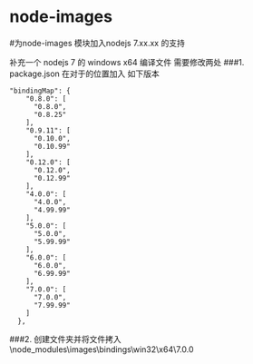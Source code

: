 # node-images

#为node-images 模块加入nodejs 7.xx.xx 的支持

补充一个 nodejs 7 的 windows x64 编译文件
需要修改两处
###1. package.json
在对于的位置加入 如下版本
```
"bindingMap": {
    "0.8.0": [
      "0.8.0",
      "0.8.25"
    ],
    "0.9.11": [
      "0.10.0",
      "0.10.99"
    ],
    "0.12.0": [
      "0.12.0",
      "0.12.99"
    ],
    "4.0.0": [
      "4.0.0",
      "4.99.99"
    ],
    "5.0.0": [
      "5.0.0",
      "5.99.99"
    ],
    "6.0.0": [
      "6.0.0",
      "6.99.99"
    ],
	"7.0.0": [
      "7.0.0",
      "7.99.99"
    ]
  },
```
###2. 创建文件夹并将文件拷入  \node_modules\images\bindings\win32\x64\7.0.0
